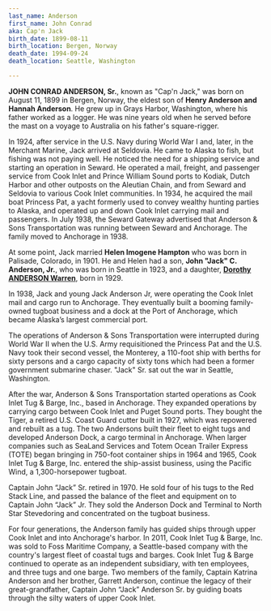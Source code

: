 ```yaml
---
last_name: Anderson
first_name: John Conrad
aka: Cap'n Jack
birth_date: 1899-08-11
birth_location: Bergen, Norway
death_date: 1994-09-24
death_location: Seattle, Washington

---
```

**JOHN CONRAD ANDERSON, Sr.**, known as "Cap'n Jack," was born on August 11, 1899 in Bergen, Norway, the eldest son of **Henry Anderson and Hannah Anderson**. He grew up in Grays Harbor, Washington, where his father worked as a logger. He was nine years old when he served before the mast on a voyage to Australia on his father's square-rigger.

In 1924, after service in the U.S. Navy during World War I and, later, in the Merchant Marine, Jack arrived at Seldovia. He came to Alaska to fish, but fishing was not paying well. He noticed the need for a shipping service and starting an operation in Seward. He operated a mail, freight, and passenger service from Cook Inlet and Prince William Sound ports to Kodiak, Dutch Harbor and other outposts on the Aleutian Chain, and from Seward and Seldovia to various Cook Inlet communities. In 1934, he acquired the mail boat Princess Pat, a yacht formerly used to convey wealthy hunting parties to Alaska, and operated up and down Cook Inlet carrying mail and passengers. In July 1938, the Seward Gateway advertised that Anderson & Sons Transportation was running between Seward and Anchorage. The family moved to Anchorage in 1938.

At some point, Jack married **Helen Imogene Hampton** who was born in Palisade, Colorado, in 1901. He and Helen had a son, **John "Jack" C. Anderson, Jr.**, who was born in Seattle in 1923, and a daughter, [**Dorothy ANDERSON Warren**](./Warren_Dorothy_Anderson.md), born in 1929.

In 1938, Jack and young Jack Anderson Jr, were operating the Cook Inlet mail and cargo run to Anchorage. They eventually built a booming family-owned tugboat business and a dock at the Port of Anchorage, which became Alaska’s largest commercial port. 

The operations of Anderson & Sons Transportation were interrupted during World War II when the U.S. Army requisitioned the Princess Pat and the U.S. Navy took their second vessel, the Monterey, a 110-foot ship with berths for sixty persons and a cargo capacity of sixty tons which had been a former government submarine chaser. "Jack" Sr. sat out the war in Seattle, Washington.

After the war, Anderson & Sons Transportation started operations as Cook Inlet Tug & Barge, Inc., based in Anchorage. They expanded operations by carrying cargo between Cook Inlet and Puget Sound ports. They bought the Tiger, a retired U.S. Coast Guard cutter built in 1927, which was repowered and rebuilt as a tug. The two Andersons built their fleet to eight tugs and developed Anderson Dock, a cargo terminal in Anchorage. When larger companies such as SeaLand Services and Totem Ocean Trailer Express (TOTE) began bringing in 750-foot container ships in 1964 and 1965, Cook Inlet Tug & Barge, Inc. entered the ship-assist business, using the Pacific Wind, a 1,300-horsepower tugboat.

Captain John “Jack” Sr. retired in 1970. He sold four of his tugs to the Red Stack Line, and passed the balance of the fleet and equipment on to Captain John “Jack” Jr. They sold the Anderson Dock and Terminal to North Star Stevedoring and concentrated on the tugboat business.

For four generations, the Anderson family has guided ships through upper Cook Inlet and into Anchorage's harbor. In 2011, Cook Inlet Tug & Barge, Inc. was sold to Foss Maritime Company, a Seattle-based company with the country's largest fleet of coastal tugs and barges. Cook Inlet Tug & Barge continued to operate as an independent subsidiary, with ten employees, and three tugs and one barge. Two members of the family, Captain Katrina Anderson and her brother, Garrett Anderson, continue the legacy of their great-grandfather, Captain John “Jack” Anderson Sr. by guiding boats through the silty waters of upper Cook Inlet.
